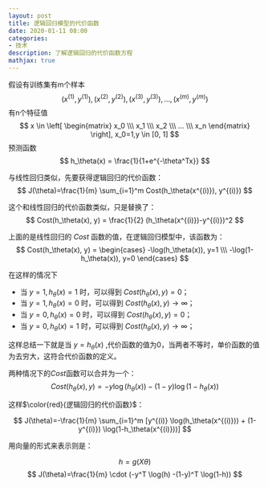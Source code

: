 ```yaml
---
layout: post
title: 逻辑回归模型的代价函数
date: 2020-01-11 08:00
categories:
- 技术
description: 了解逻辑回归的代价函数方程
mathjax: true
---
```


假设有训练集有m个样本
$$ (x^{(1)},y^{(1)}),(x^{(2)},y^{(2)}),(x^{(3)},y^{(3)}),...,(x^{(m)},y^{(m)}) $$
有n个特征值
$$ x \in \left[ \begin{matrix} x_0 \\\ x_1 \\\ x_2 \\\ ... \\\ x_n \end{matrix} \right], x_0=1,y \in [0, 1] $$
预测函数
$$ h_\theta(x) = \frac{1}{1+e^{-\theta^Tx}} $$

与线性回归类似，先要获得逻辑回归的代价函数：
$$ J(\theta)=\frac{1}{m} \sum_{i=1}^m Cost(h_\theta(x^{(i)}), y^{(i)}) $$

这个和线性回归的代价函数类似，只是替换了：
$$ Cost(h_\theta(x), y) = \frac{1}{2} (h_\theta(x^{(i)})-y^{(i)})^2 $$

上面的是线性回归的 $Cost$ 函数的值，在逻辑回归模型中，该函数为：
$$ Cost(h_\theta(x), y) = \begin{cases} -\log(h_\theta(x)), y=1 \\\ -\log(1-h_\theta(x)), y=0 \end{cases} $$

在这样的情况下
- 当 $y=1, h_\theta(x)=1$ 时，可以得到 $Cost(h_\theta(x), y)=0$；
- 当 $y=1, h_\theta(x)=0$ 时，可以得到 $Cost(h_\theta(x), y)→\infty$；
- 当 $y=0, h_\theta(x)=0$ 时，可以得到 $Cost(h_\theta(x), y)=0$；
- 当 $y=0, h_\theta(x)=1$ 时，可以得到 $Cost(h_\theta(x), y)→\infty$；

这样总结一下就是当 $y=h_\theta(x)$ ,代价函数的值为0，当两者不等时，单价函数的值为去穷大，这符合代价函数的定义。

两种情况下的$Cost$函数可以合并为一个：
$$ Cost(h_\theta(x), y) = -y \log(h_\theta(x)) - (1-y) \log(1-h_\theta(x)) $$

这样$\color{red}{逻辑回归的代价函数}$：

$$ J(\theta)=-\frac{1}{m} \sum_{i=1}^m [y^{(i)} \log(h_\theta(x^{(i)})) + (1-y^{(i)}) \log(1-h_\theta(x^{(i)}))]  $$

用向量的形式来表示则是：

$$ h = g(X\theta) $$
$$ J(\theta)=\frac{1}{m} \cdot (-y^T \log(h) -(1-y)^T \log(1-h)) $$

